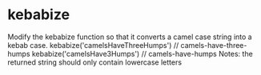 # kebabize
Modify the kebabize function so that it converts a camel case string into a kebab case.  kebabize('camelsHaveThreeHumps') // camels-have-three-humps kebabize('camelsHave3Humps') // camels-have-humps Notes:  the returned string should only contain lowercase letters
